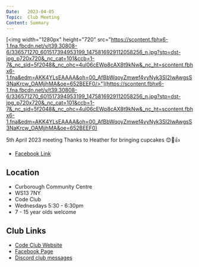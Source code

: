 ```yaml
---
Date:   2023-04-05
Topic:  Club Meeting
Content: Summary
---
```

[<img width="1280px" height="720" src="https://scontent.fbhx6-1.fna.fbcdn.net/v/t39.30808-6/336571270_601517394953199_1475816929112058256_n.jpg?stp=dst-jpg_p720x720&_nc_cat=101&ccb=1-7&_nc_sid=5f2048&_nc_ohc=4ul06cEWp8cAX8t9kNw&_nc_ht=scontent.fbhx6-1.fna&edm=AKK4YLsEAAAA&oh=00_AfBbWqoyZmwef4vyNyk3SI2IwAwgsS3NaKrcw_OAMjjhMA&oe=652BEEF0/>"](https://scontent.fbhx6-1.fna.fbcdn.net/v/t39.30808-6/336571270_601517394953199_1475816929112058256_n.jpg?stp=dst-jpg_p720x720&_nc_cat=101&ccb=1-7&_nc_sid=5f2048&_nc_ohc=4ul06cEWp8cAX8t9kNw&_nc_ht=scontent.fbhx6-1.fna&edm=AKK4YLsEAAAA&oh=00_AfBbWqoyZmwef4vyNyk3SI2IwAwgsS3NaKrcw_OAMjjhMA&oe=652BEEF0)

5th April 2023 meeting
Thanks to Heather for bringing cupcakes 
😊🧁👍

* [Facebook Link](https://www.facebook.com/720665616418529/posts/730700122081745)

## Location

* Curborough Community Centre
* WS13 7NY
* Code Club
* Wednesdays 5:30 - 6:30pm
* 7 - 15 year olds welcome

## Club Links

* [Code Club Website](https://lichfield-code-club.github.io/)
* [Facebook Page](https://www.facebook.com/LichfieldCoders)
* [Discord club messages](https://discord.gg/szz6xGK)

